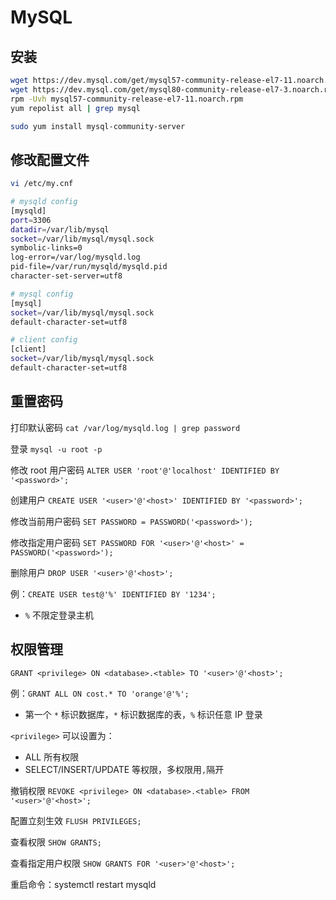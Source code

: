 # MySQL

## 安装

```bash
wget https://dev.mysql.com/get/mysql57-community-release-el7-11.noarch.rpm
wget https://dev.mysql.com/get/mysql80-community-release-el7-3.noarch.rpm
rpm -Uvh mysql57-community-release-el7-11.noarch.rpm
yum repolist all | grep mysql

sudo yum install mysql-community-server
```

## 修改配置文件

```bash
vi /etc/my.cnf

# mysqld config
[mysqld]
port=3306
datadir=/var/lib/mysql
socket=/var/lib/mysql/mysql.sock
symbolic-links=0
log-error=/var/log/mysqld.log
pid-file=/var/run/mysqld/mysqld.pid
character-set-server=utf8

# mysql config
[mysql]
socket=/var/lib/mysql/mysql.sock
default-character-set=utf8

# client config
[client]
socket=/var/lib/mysql/mysql.sock
default-character-set=utf8
```

## 重置密码

打印默认密码 `cat /var/log/mysqld.log | grep password`

登录 `mysql -u root -p`

修改 root 用户密码 `ALTER USER 'root'@'localhost' IDENTIFIED BY '<password>';`

创建用户 `CREATE USER '<user>'@'<host>' IDENTIFIED BY '<password>';`

修改当前用户密码 `SET PASSWORD = PASSWORD('<password>');`

修改指定用户密码 `SET PASSWORD FOR '<user>'@'<host>' = PASSWORD('<password>');`

删除用户 `DROP USER '<user>'@'<host>';`

例：`CREATE USER test@'%' IDENTIFIED BY '1234';`

- `%` 不限定登录主机

## 权限管理

`GRANT <privilege> ON <database>.<table> TO '<user>'@'<host>';`

例：`GRANT ALL ON cost.* TO 'orange'@'%';`

- 第一个 `*` 标识数据库，`*` 标识数据库的表，`%` 标识任意 IP 登录

`<privilege>` 可以设置为：

- ALL 所有权限
- SELECT/INSERT/UPDATE 等权限，多权限用`,`隔开

撤销权限 `REVOKE <privilege> ON <database>.<table> FROM '<user>'@'<host>';`

配置立刻生效 `FLUSH PRIVILEGES;`

查看权限 `SHOW GRANTS;`

查看指定用户权限 `SHOW GRANTS FOR '<user>'@'<host>';`

重启命令：systemctl restart mysqld
